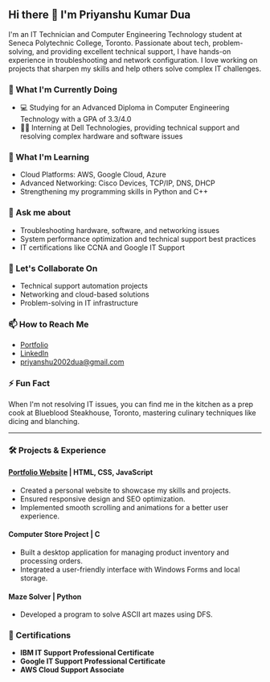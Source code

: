 
## Hi there 👋 I'm Priyanshu Kumar Dua

I'm an IT Technician and Computer Engineering Technology student at Seneca Polytechnic College, Toronto. Passionate about tech, problem-solving, and providing excellent technical support, I have hands-on experience in troubleshooting and network configuration. I love working on projects that sharpen my skills and help others solve complex IT challenges.

### 🔧 What I'm Currently Doing
- 💻 Studying for an Advanced Diploma in Computer Engineering Technology with a GPA of 3.3/4.0
- 👨‍💼 Interning at Dell Technologies, providing technical support and resolving complex hardware and software issues

### 🌱 What I'm Learning
- Cloud Platforms: AWS, Google Cloud, Azure
- Advanced Networking: Cisco Devices, TCP/IP, DNS, DHCP
- Strengthening my programming skills in Python and C++

### 💬 Ask me about
- Troubleshooting hardware, software, and networking issues
- System performance optimization and technical support best practices
- IT certifications like CCNA and Google IT Support

### 👯 Let's Collaborate On
- Technical support automation projects
- Networking and cloud-based solutions
- Problem-solving in IT infrastructure

### 📫 How to Reach Me
- [Portfolio](https://priyanshu.netlify.app)
- [LinkedIn](https://linkedin.com/in/priyanshu-dua)
- priyanshu2002dua@gmail.com

### ⚡ Fun Fact
When I'm not resolving IT issues, you can find me in the kitchen as a prep cook at Blueblood Steakhouse, Toronto, mastering culinary techniques like dicing and blanching.

---

### 🛠️ Projects & Experience

#### [Portfolio Website](https://priyanshu.netlify.app) | HTML, CSS, JavaScript
- Created a personal website to showcase my skills and projects.
- Ensured responsive design and SEO optimization.
- Implemented smooth scrolling and animations for a better user experience.

#### Computer Store Project | C
- Built a desktop application for managing product inventory and processing orders.
- Integrated a user-friendly interface with Windows Forms and local storage.

#### Maze Solver | Python
- Developed a program to solve ASCII art mazes using DFS.

### 🏅 Certifications
- **IBM IT Support Professional Certificate**
- **Google IT Support Professional Certificate**
- **AWS Cloud Support Associate**
